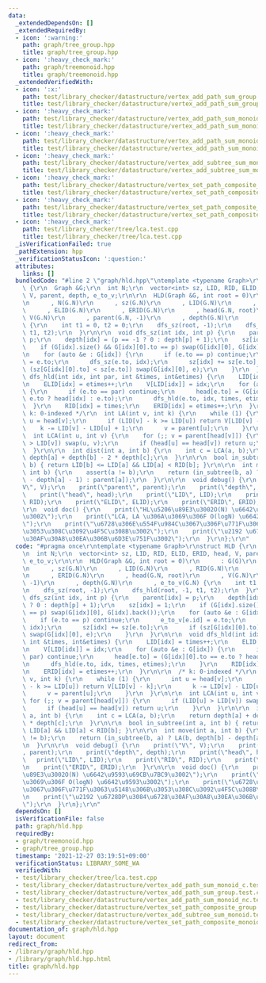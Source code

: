 ```yaml
---
data:
  _extendedDependsOn: []
  _extendedRequiredBy:
  - icon: ':warning:'
    path: graph/tree_group.hpp
    title: graph/tree_group.hpp
  - icon: ':heavy_check_mark:'
    path: graph/treemonoid.hpp
    title: graph/treemonoid.hpp
  _extendedVerifiedWith:
  - icon: ':x:'
    path: test/library_checker/datastructure/vertex_add_path_sum_group.test.cpp
    title: test/library_checker/datastructure/vertex_add_path_sum_group.test.cpp
  - icon: ':heavy_check_mark:'
    path: test/library_checker/datastructure/vertex_add_path_sum_monoid_c.test.cpp
    title: test/library_checker/datastructure/vertex_add_path_sum_monoid_c.test.cpp
  - icon: ':heavy_check_mark:'
    path: test/library_checker/datastructure/vertex_add_path_sum_monoid_nc.test.cpp
    title: test/library_checker/datastructure/vertex_add_path_sum_monoid_nc.test.cpp
  - icon: ':heavy_check_mark:'
    path: test/library_checker/datastructure/vertex_add_subtree_sum_monoid.test.cpp
    title: test/library_checker/datastructure/vertex_add_subtree_sum_monoid.test.cpp
  - icon: ':heavy_check_mark:'
    path: test/library_checker/datastructure/vertex_set_path_composite_group.test.cpp
    title: test/library_checker/datastructure/vertex_set_path_composite_group.test.cpp
  - icon: ':heavy_check_mark:'
    path: test/library_checker/datastructure/vertex_set_path_composite_monoid.test.cpp
    title: test/library_checker/datastructure/vertex_set_path_composite_monoid.test.cpp
  - icon: ':heavy_check_mark:'
    path: test/library_checker/tree/lca.test.cpp
    title: test/library_checker/tree/lca.test.cpp
  _isVerificationFailed: true
  _pathExtension: hpp
  _verificationStatusIcon: ':question:'
  attributes:
    links: []
  bundledCode: "#line 2 \"graph/hld.hpp\"\ntemplate <typename Graph>\r\nstruct HLD\
    \ {\r\n  Graph &G;\r\n  int N;\r\n  vector<int> sz, LID, RID, ELID, ERID, head,\
    \ V, parent, depth, e_to_v;\r\n\r\n  HLD(Graph &G, int root = 0)\r\n      : G(G)\r\
    \n      , N(G.N)\r\n      , sz(G.N)\r\n      , LID(G.N)\r\n      , RID(G.N)\r\n\
    \      , ELID(G.N)\r\n      , ERID(G.N)\r\n      , head(G.N, root)\r\n      ,\
    \ V(G.N)\r\n      , parent(G.N, -1)\r\n      , depth(G.N)\r\n      , e_to_v(G.N)\
    \ {\r\n    int t1 = 0, t2 = 0;\r\n    dfs_sz(root, -1);\r\n    dfs_hld(root, -1,\
    \ t1, t2);\r\n  }\r\n\r\n  void dfs_sz(int idx, int p) {\r\n    parent[idx] =\
    \ p;\r\n    depth[idx] = (p == -1 ? 0 : depth[p] + 1);\r\n    sz[idx] = 1;\r\n\
    \    if (G[idx].size() && G[idx][0].to == p) swap(G[idx][0], G[idx].back());\r\
    \n    for (auto &e : G[idx]) {\r\n      if (e.to == p) continue;\r\n      e_to_v[e.id]\
    \ = e.to;\r\n      dfs_sz(e.to, idx);\r\n      sz[idx] += sz[e.to];\r\n      if\
    \ (sz[G[idx][0].to] < sz[e.to]) swap(G[idx][0], e);\r\n    }\r\n  }\r\n\r\n  void\
    \ dfs_hld(int idx, int par, int &times, int&etimes) {\r\n    LID[idx] = times++;\r\
    \n    ELID[idx] = etimes++;\r\n    V[LID[idx]] = idx;\r\n    for (auto &e : G[idx])\
    \ {\r\n      if (e.to == par) continue;\r\n      head[e.to] = (G[idx][0].to ==\
    \ e.to ? head[idx] : e.to);\r\n      dfs_hld(e.to, idx, times, etimes);\r\n  \
    \  }\r\n    RID[idx] = times;\r\n    ERID[idx] = etimes++;\r\n  }\r\n\r\n  /*\
    \ k: 0-indexed */\r\n  int LA(int v, int k) {\r\n    while (1) {\r\n      int\
    \ u = head[v];\r\n      if (LID[v] - k >= LID[u]) return V[LID[v] - k];\r\n  \
    \    k -= LID[v] - LID[u] + 1;\r\n      v = parent[u];\r\n    }\r\n  }\r\n\r\n\
    \  int LCA(int u, int v) {\r\n    for (;; v = parent[head[v]]) {\r\n      if (LID[u]\
    \ > LID[v]) swap(u, v);\r\n      if (head[u] == head[v]) return u;\r\n    }\r\n\
    \  }\r\n\r\n  int dist(int a, int b) {\r\n    int c = LCA(a, b);\r\n    return\
    \ depth[a] + depth[b] - 2 * depth[c];\r\n  }\r\n\r\n  bool in_subtree(int a, int\
    \ b) { return LID[b] <= LID[a] && LID[a] < RID[b]; }\r\n\r\n  int move(int a,\
    \ int b) {\r\n    assert(a != b);\r\n    return (in_subtree(b, a) ? LA(b, depth[b]\
    \ - depth[a] - 1) : parent[a]);\r\n  }\r\n\r\n  void debug() {\r\n    print(\"\
    V\", V);\r\n    print(\"parent\", parent);\r\n    print(\"depth\", depth);\r\n\
    \    print(\"head\", head);\r\n    print(\"LID\", LID);\r\n    print(\"RID\",\
    \ RID);\r\n    print(\"ELID\", ELID);\r\n    print(\"ERID\", ERID);\r\n  }\r\n\
    \r\n  void doc() {\r\n    print(\"HL\u5206\u89E3\u3002O(N) \u6642\u9593\u69CB\u7BC9\
    \u3002\");\r\n    print(\"LCA, LA \u306A\u3069\u306F O(logN) \u6642\u9593\u3002\
    \");\r\n    print(\"\u6728\u306E\u554F\u984C\u3067\u306F\u771F\u3063\u5148\u306B\
    \u3053\u308C\u3092\u4F5C\u308B\u3002\");\r\n    print(\"\u2192 \u6728DP\u3084\u6728\
    \u30AF\u30A8\u30EA\u306B\u6D3E\u751F\u3002\");\r\n  }\r\n};\r\n"
  code: "#pragma once\r\ntemplate <typename Graph>\r\nstruct HLD {\r\n  Graph &G;\r\
    \n  int N;\r\n  vector<int> sz, LID, RID, ELID, ERID, head, V, parent, depth,\
    \ e_to_v;\r\n\r\n  HLD(Graph &G, int root = 0)\r\n      : G(G)\r\n      , N(G.N)\r\
    \n      , sz(G.N)\r\n      , LID(G.N)\r\n      , RID(G.N)\r\n      , ELID(G.N)\r\
    \n      , ERID(G.N)\r\n      , head(G.N, root)\r\n      , V(G.N)\r\n      , parent(G.N,\
    \ -1)\r\n      , depth(G.N)\r\n      , e_to_v(G.N) {\r\n    int t1 = 0, t2 = 0;\r\
    \n    dfs_sz(root, -1);\r\n    dfs_hld(root, -1, t1, t2);\r\n  }\r\n\r\n  void\
    \ dfs_sz(int idx, int p) {\r\n    parent[idx] = p;\r\n    depth[idx] = (p == -1\
    \ ? 0 : depth[p] + 1);\r\n    sz[idx] = 1;\r\n    if (G[idx].size() && G[idx][0].to\
    \ == p) swap(G[idx][0], G[idx].back());\r\n    for (auto &e : G[idx]) {\r\n  \
    \    if (e.to == p) continue;\r\n      e_to_v[e.id] = e.to;\r\n      dfs_sz(e.to,\
    \ idx);\r\n      sz[idx] += sz[e.to];\r\n      if (sz[G[idx][0].to] < sz[e.to])\
    \ swap(G[idx][0], e);\r\n    }\r\n  }\r\n\r\n  void dfs_hld(int idx, int par,\
    \ int &times, int&etimes) {\r\n    LID[idx] = times++;\r\n    ELID[idx] = etimes++;\r\
    \n    V[LID[idx]] = idx;\r\n    for (auto &e : G[idx]) {\r\n      if (e.to ==\
    \ par) continue;\r\n      head[e.to] = (G[idx][0].to == e.to ? head[idx] : e.to);\r\
    \n      dfs_hld(e.to, idx, times, etimes);\r\n    }\r\n    RID[idx] = times;\r\
    \n    ERID[idx] = etimes++;\r\n  }\r\n\r\n  /* k: 0-indexed */\r\n  int LA(int\
    \ v, int k) {\r\n    while (1) {\r\n      int u = head[v];\r\n      if (LID[v]\
    \ - k >= LID[u]) return V[LID[v] - k];\r\n      k -= LID[v] - LID[u] + 1;\r\n\
    \      v = parent[u];\r\n    }\r\n  }\r\n\r\n  int LCA(int u, int v) {\r\n   \
    \ for (;; v = parent[head[v]]) {\r\n      if (LID[u] > LID[v]) swap(u, v);\r\n\
    \      if (head[u] == head[v]) return u;\r\n    }\r\n  }\r\n\r\n  int dist(int\
    \ a, int b) {\r\n    int c = LCA(a, b);\r\n    return depth[a] + depth[b] - 2\
    \ * depth[c];\r\n  }\r\n\r\n  bool in_subtree(int a, int b) { return LID[b] <=\
    \ LID[a] && LID[a] < RID[b]; }\r\n\r\n  int move(int a, int b) {\r\n    assert(a\
    \ != b);\r\n    return (in_subtree(b, a) ? LA(b, depth[b] - depth[a] - 1) : parent[a]);\r\
    \n  }\r\n\r\n  void debug() {\r\n    print(\"V\", V);\r\n    print(\"parent\"\
    , parent);\r\n    print(\"depth\", depth);\r\n    print(\"head\", head);\r\n \
    \   print(\"LID\", LID);\r\n    print(\"RID\", RID);\r\n    print(\"ELID\", ELID);\r\
    \n    print(\"ERID\", ERID);\r\n  }\r\n\r\n  void doc() {\r\n    print(\"HL\u5206\
    \u89E3\u3002O(N) \u6642\u9593\u69CB\u7BC9\u3002\");\r\n    print(\"LCA, LA \u306A\
    \u3069\u306F O(logN) \u6642\u9593\u3002\");\r\n    print(\"\u6728\u306E\u554F\u984C\
    \u3067\u306F\u771F\u3063\u5148\u306B\u3053\u308C\u3092\u4F5C\u308B\u3002\");\r\
    \n    print(\"\u2192 \u6728DP\u3084\u6728\u30AF\u30A8\u30EA\u306B\u6D3E\u751F\u3002\
    \");\r\n  }\r\n};\r\n"
  dependsOn: []
  isVerificationFile: false
  path: graph/hld.hpp
  requiredBy:
  - graph/treemonoid.hpp
  - graph/tree_group.hpp
  timestamp: '2021-12-27 03:19:51+09:00'
  verificationStatus: LIBRARY_SOME_WA
  verifiedWith:
  - test/library_checker/tree/lca.test.cpp
  - test/library_checker/datastructure/vertex_add_path_sum_monoid_c.test.cpp
  - test/library_checker/datastructure/vertex_add_path_sum_group.test.cpp
  - test/library_checker/datastructure/vertex_add_path_sum_monoid_nc.test.cpp
  - test/library_checker/datastructure/vertex_set_path_composite_group.test.cpp
  - test/library_checker/datastructure/vertex_add_subtree_sum_monoid.test.cpp
  - test/library_checker/datastructure/vertex_set_path_composite_monoid.test.cpp
documentation_of: graph/hld.hpp
layout: document
redirect_from:
- /library/graph/hld.hpp
- /library/graph/hld.hpp.html
title: graph/hld.hpp
---
```


